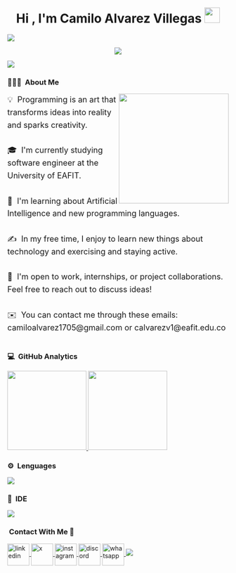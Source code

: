 <h1 align="center">Hi , I'm Camilo Alvarez Villegas <img src="https://media.giphy.com/media/hvRJCLFzcasrR4ia7z/giphy.gif" width="35"></h1>

<img src="https://user-images.githubusercontent.com/73097560/115834477-dbab4500-a447-11eb-908a-139a6edaec5c.gif">

<p align="center">
  <a href="https://github.com/DenverCoder1/readme-typing-svg">
    <img src="https://readme-typing-svg.herokuapp.com?font=Time+New+Roman&color=6495ED&size=25&center=true&vCenter=true&width=600&height=100&lines=Software+Engineer+Student;Competitive+Programmer;Always+learning+new+things;Build+the+future+one+line+at+a+time;Dream+in+code+build+with+purpose">
</a>
</p>

<img src="https://user-images.githubusercontent.com/73097560/115834477-dbab4500-a447-11eb-908a-139a6edaec5c.gif">

### 👨🏻‍💻 &nbsp;About Me

<picture> <img align="right" src="https://github.com/7oSkaaa/7oSkaaa/blob/main/Images/Right_Side.gif?raw=true" width = 250px></picture>

<span style="font-size: 18px; line-height: 1.6;">
💡 &nbsp;Programming is an art that transforms ideas into reality and sparks creativity.<br><br>
🎓 &nbsp;I'm currently studying software engineer at the University of EAFIT.<br><br>
🌱 &nbsp;I'm learning about Artificial Intelligence and new programming languages.<br><br>
✍️ &nbsp;In my free time, I enjoy to learn new things about technology and exercising and staying active.<br><br>
💬 &nbsp;I'm open to work, internships, or project collaborations. Feel free to reach out to discuss ideas!<br><br>
✉️ &nbsp;You can contact me through these emails: camiloalvarez1705@gmail.com or calvarezv1@eafit.edu.co
</span>

<br>
<br>

### 💻 &nbsp;GitHub Analytics

<a href="https://github.com/Calvarezv1705">
  <img height="180em" src="https://github-readme-stats-eight-theta.vercel.app/api?username=Calvarezv1705&show_icons=true&theme=algolia&include_all_commits=true&count_private=true"/>
  <img height="180em" src="https://github-readme-stats-eight-theta.vercel.app/api/top-langs/?username=Calvarezv1705&layout=compact&langs_count=8&theme=algolia"/>
</a>

<br>

### ⚙️ &nbsp;Lenguages

<a href="https://skillicons.dev">
    <img src="https://skillicons.dev/icons?i=java,py,cpp" />
</a>

<br>

### 🔧 &nbsp;IDE 

<a href="https://skillicons.dev">
    <img src="https://skillicons.dev/icons?i=vscode,clion,pycharm"/>
</a>

<br>

### &nbsp;Contact With Me 🤝 

<a href="https://www.linkedin.com/in/camilo-alvarez-895276321/" target="blank">
    <img align="center" src="https://user-images.githubusercontent.com/88904952/234979284-68c11d7f-1acc-4f0c-ac78-044e1037d7b0.png" alt="linkedin" height="50" width="50" />
</a>
<a href="https://x.com/CamiloAV_1705" target="blank">
    <img align="center" src="https://avatars.githubusercontent.com/u/50278?s=200&v=4" alt="x" height="50" width="50" />
</a> 
<a href="https://www.instagram.com/_camilo_1705/" target="blank">
    <img align="center" src="https://user-images.githubusercontent.com/88904952/234981169-2dd1e58f-4b7e-468c-8213-034ba62156c3.png" alt="instagram" height="50" width="50" />
</a>
<a href="https://discord.com/users/camilo_1705" target="blank">
    <img align="center" src="https://user-images.githubusercontent.com/88904952/234982627-019fd336-6248-453c-9b05-97c13fd1d207.png" alt="discord" height="50" width="50" />
</a>
<a href="https://wa.me/573103885510" target="blank">
    <img align="center" src="https://upload.wikimedia.org/wikipedia/commons/6/6b/WhatsApp.svg" alt="whatsapp" height="50" width="50" />
</a>

<img src="https://user-images.githubusercontent.com/73097560/115834477-dbab4500-a447-11eb-908a-139a6edaec5c.gif">
